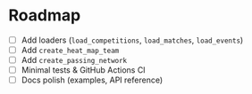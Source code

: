 # Roadmap

- [ ] Add loaders (`load_competitions`, `load_matches`, `load_events`)
- [ ] Add `create_heat_map_team`
- [ ] Add `create_passing_network`
- [ ] Minimal tests & GitHub Actions CI
- [ ] Docs polish (examples, API reference)
